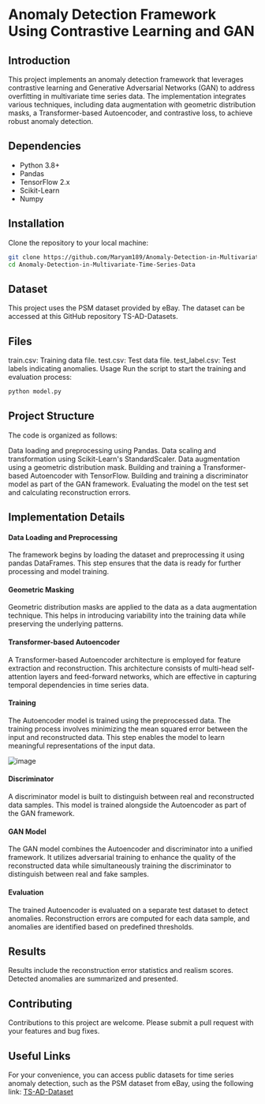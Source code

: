 # Anomaly Detection Framework Using Contrastive Learning and GAN

## Introduction
This project implements an anomaly detection framework that leverages contrastive learning and Generative Adversarial Networks (GAN) to address overfitting in multivariate time series data. The implementation integrates various techniques, including data augmentation with geometric distribution masks, a Transformer-based Autoencoder, and contrastive loss, to achieve robust anomaly detection.

## Dependencies

- Python 3.8+
- Pandas
- TensorFlow 2.x
- Scikit-Learn
- Numpy

## Installation

Clone the repository to your local machine:

```bash
git clone https://github.com/Maryam189/Anomaly-Detection-in-Multivariate-Time-Series-Data.git
cd Anomaly-Detection-in-Multivariate-Time-Series-Data
```

## Dataset
This project uses the PSM dataset provided by eBay. The dataset can be accessed at this GitHub repository TS-AD-Datasets.

## Files
train.csv: Training data file.
test.csv: Test data file.
test_label.csv: Test labels indicating anomalies.
Usage
Run the script to start the training and evaluation process:

```bash
python model.py
```

## Project Structure
The code is organized as follows:

Data loading and preprocessing using Pandas.
Data scaling and transformation using Scikit-Learn's StandardScaler.
Data augmentation using a geometric distribution mask.
Building and training a Transformer-based Autoencoder with TensorFlow.
Building and training a discriminator model as part of the GAN framework.
Evaluating the model on the test set and calculating reconstruction errors.

## Implementation Details
#### Data Loading and Preprocessing
The framework begins by loading the dataset and preprocessing it using pandas DataFrames. This step ensures that the data is ready for further processing and model training.

#### Geometric Masking
Geometric distribution masks are applied to the data as a data augmentation technique. This helps in introducing variability into the training data while preserving the underlying patterns.

#### Transformer-based Autoencoder
A Transformer-based Autoencoder architecture is employed for feature extraction and reconstruction. This architecture consists of multi-head self-attention layers and feed-forward networks, which are effective in capturing temporal dependencies in time series data.

#### Training
The Autoencoder model is trained using the preprocessed data. The training process involves minimizing the mean squared error between the input and reconstructed data. This step enables the model to learn meaningful representations of the input data.

![image](https://github.com/Maryam189/Anomaly-Detection-in-Multivariate-Time-Series-Data/assets/76420523/0f785228-14b5-47f3-b2af-235edd40cf59)


#### Discriminator
A discriminator model is built to distinguish between real and reconstructed data samples. This model is trained alongside the Autoencoder as part of the GAN framework.

#### GAN Model
The GAN model combines the Autoencoder and discriminator into a unified framework. It utilizes adversarial training to enhance the quality of the reconstructed data while simultaneously training the discriminator to distinguish between real and fake samples.

#### Evaluation
The trained Autoencoder is evaluated on a separate test dataset to detect anomalies. Reconstruction errors are computed for each data sample, and anomalies are identified based on predefined thresholds.

## Results
Results include the reconstruction error statistics and realism scores. Detected anomalies are summarized and presented.

## Contributing
Contributions to this project are welcome. Please submit a pull request with your features and bug fixes.

## Useful Links
For your convenience, you can access public datasets for time series anomaly detection, such as the PSM dataset from eBay, using the following link: [TS-AD-Dataset](https://github.com/elisejiuqizhang/TS-AD-Datasets)
